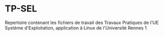 # TP-SEL
Repertoire contenant les fichiers de travail des Travaux Pratiques de l'UE Système d'Exploitation, application à Linux de l'Université Rennes 1

